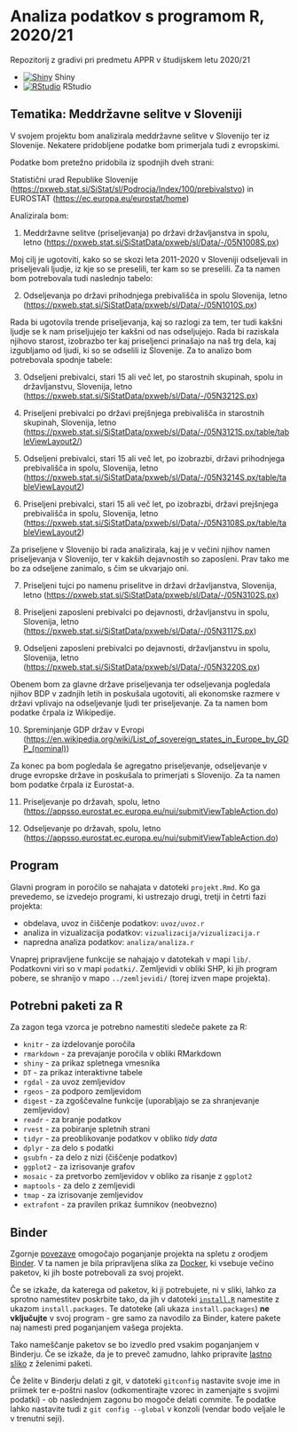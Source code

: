 # Analiza podatkov s programom R, 2020/21

Repozitorij z gradivi pri predmetu APPR v študijskem letu 2020/21

* [![Shiny](http://mybinder.org/badge.svg)](http://mybinder.org/v2/gh/jaanos/APPR-2020-21/master?urlpath=shiny/APPR-2020-21/projekt.Rmd) Shiny
* [![RStudio](http://mybinder.org/badge.svg)](http://mybinder.org/v2/gh/jaanos/APPR-2020-21/master?urlpath=rstudio) RStudio

## Tematika: Meddržavne selitve v Sloveniji 

V svojem projektu bom analizirala meddržavne selitve v Slovenijo ter iz Slovenije. Nekatere pridobljene podatke bom primerjala tudi z evropskimi.

Podatke bom pretežno pridobila iz spodnjih dveh strani:

Statistični urad Republike Slovenije (https://pxweb.stat.si/SiStat/sl/Podrocja/Index/100/prebivalstvo) in
EUROSTAT (https://ec.europa.eu/eurostat/home)

Analizirala bom:

1) Meddržavne selitve (priseljevanja) po državi državljanstva in spolu, letno
(https://pxweb.stat.si/SiStatData/pxweb/sl/Data/-/05N1008S.px)

Moj cilj je ugotoviti, kako so se skozi leta 2011-2020 v Sloveniji odseljevali in priseljevali ljudje, iz kje so se preselili, ter kam so se preselili. Za ta namen bom potrebovala tudi naslednjo tabelo:

2) Odseljevanja po državi prihodnjega prebivališča in spolu  Slovenija, letno
(https://pxweb.stat.si/SiStatData/pxweb/sl/Data/-/05N1010S.px)


Rada bi ugotovila trende priseljevanja, kaj so razlogi za tem, ter tudi kakšni ljudje se k nam priseljujejo ter kakšni od nas odseljujejo. Rada bi raziskala njihovo starost, izobrazbo ter kaj priseljenci prinašajo na naš trg dela, kaj izgubljamo od ljudi, ki so se odselili iz Slovenije. Za to analizo bom potrebovala spodnje tabele:

3) Odseljeni prebivalci, stari 15 ali več let, po starostnih skupinah, spolu in državljanstvu, Slovenija, letno
(https://pxweb.stat.si/SiStatData/pxweb/sl/Data/-/05N3212S.px)

4) Priseljeni prebivalci po državi prejšnjega prebivališča in starostnih skupinah, Slovenija, letno
(https://pxweb.stat.si/SiStatData/pxweb/sl/Data/-/05N3121S.px/table/tableViewLayout2/)

5) Odseljeni prebivalci, stari 15 ali več let, po izobrazbi, državi prihodnjega prebivališča in spolu, Slovenija, letno
(https://pxweb.stat.si/SiStatData/pxweb/sl/Data/-/05N3214S.px/table/tableViewLayout2)

6) Priseljeni prebivalci, stari 15 ali več let, po izobrazbi, državi prejšnjega prebivališča in spolu, Slovenija, letno
(https://pxweb.stat.si/SiStatData/pxweb/sl/Data/-/05N3108S.px/table/tableViewLayout2)


Za priseljene v Slovenijo bi rada analizirala, kaj je v večini njihov namen priseljevanja v Slovenijo, ter v kakših dejavnostih so zaposleni. Prav tako me bo za odseljene zanimalo, s čim se ukvarjajo oni.

7) Priseljeni tujci po namenu priselitve in državi državljanstva, Slovenija, letno
(https://pxweb.stat.si/SiStatData/pxweb/sl/Data/-/05N3102S.px)
8) Priseljeni zaposleni prebivalci po dejavnosti, državljanstvu in spolu, Slovenija, letno
(https://pxweb.stat.si/SiStatData/pxweb/sl/Data/-/05N3117S.px)

9) Odseljeni zaposleni prebivalci po dejavnosti, državljanstvu in spolu, Slovenija, letno
(https://pxweb.stat.si/SiStatData/pxweb/sl/Data/-/05N3220S.px)

Obenem bom za glavne države priseljevanja ter odseljevanja pogledala njihov BDP v zadnjih letih in poskušala ugotoviti, ali ekonomske razmere v državi vplivajo na odseljevanje ljudi ter priseljevanje. Za ta namen bom podatke črpala iz Wikipedije.

10) Spreminjanje GDP držav v Evropi  (https://en.wikipedia.org/wiki/List_of_sovereign_states_in_Europe_by_GDP_(nominal))

Za konec pa bom pogledala še agregatno priseljevanje, odseljevanje v druge evropske države in poskušala to primerjati s Slovenijo. Za ta namen bom podatke črpala iz Eurostat-a.

11) Priseljevanje po državah, spolu, letno 
(https://appsso.eurostat.ec.europa.eu/nui/submitViewTableAction.do)

12) Odseljevanje po državah, spolu, letno
(https://appsso.eurostat.ec.europa.eu/nui/submitViewTableAction.do)

## Program

Glavni program in poročilo se nahajata v datoteki `projekt.Rmd`.
Ko ga prevedemo, se izvedejo programi, ki ustrezajo drugi, tretji in četrti fazi projekta:

* obdelava, uvoz in čiščenje podatkov: `uvoz/uvoz.r`
* analiza in vizualizacija podatkov: `vizualizacija/vizualizacija.r`
* napredna analiza podatkov: `analiza/analiza.r`

Vnaprej pripravljene funkcije se nahajajo v datotekah v mapi `lib/`.
Podatkovni viri so v mapi `podatki/`.
Zemljevidi v obliki SHP, ki jih program pobere,
se shranijo v mapo `../zemljevidi/` (torej izven mape projekta).

## Potrebni paketi za R

Za zagon tega vzorca je potrebno namestiti sledeče pakete za R:

* `knitr` - za izdelovanje poročila
* `rmarkdown` - za prevajanje poročila v obliki RMarkdown
* `shiny` - za prikaz spletnega vmesnika
* `DT` - za prikaz interaktivne tabele
* `rgdal` - za uvoz zemljevidov
* `rgeos` - za podporo zemljevidom
* `digest` - za zgoščevalne funkcije (uporabljajo se za shranjevanje zemljevidov)
* `readr` - za branje podatkov
* `rvest` - za pobiranje spletnih strani
* `tidyr` - za preoblikovanje podatkov v obliko *tidy data*
* `dplyr` - za delo s podatki
* `gsubfn` - za delo z nizi (čiščenje podatkov)
* `ggplot2` - za izrisovanje grafov
* `mosaic` - za pretvorbo zemljevidov v obliko za risanje z `ggplot2`
* `maptools` - za delo z zemljevidi
* `tmap` - za izrisovanje zemljevidov
* `extrafont` - za pravilen prikaz šumnikov (neobvezno)

## Binder

Zgornje [povezave](#analiza-podatkov-s-programom-r-202021)
omogočajo poganjanje projekta na spletu z orodjem [Binder](https://mybinder.org/).
V ta namen je bila pripravljena slika za [Docker](https://www.docker.com/),
ki vsebuje večino paketov, ki jih boste potrebovali za svoj projekt.

Če se izkaže, da katerega od paketov, ki ji potrebujete, ni v sliki,
lahko za sprotno namestitev poskrbite tako,
da jih v datoteki [`install.R`](install.R) namestite z ukazom `install.packages`.
Te datoteke (ali ukaza `install.packages`) **ne vključujte** v svoj program -
gre samo za navodilo za Binder, katere pakete naj namesti pred poganjanjem vašega projekta.

Tako nameščanje paketov se bo izvedlo pred vsakim poganjanjem v Binderju.
Če se izkaže, da je to preveč zamudno,
lahko pripravite [lastno sliko](https://github.com/jaanos/APPR-docker) z želenimi paketi.

Če želite v Binderju delati z git,
v datoteki `gitconfig` nastavite svoje ime in priimek ter e-poštni naslov
(odkomentirajte vzorec in zamenjajte s svojimi podatki) -
ob naslednjem zagonu bo mogoče delati commite.
Te podatke lahko nastavite tudi z `git config --global` v konzoli
(vendar bodo veljale le v trenutni seji).
